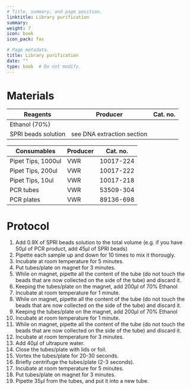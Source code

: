 ```yaml
---
# Title, summary, and page position.
linktitle: Library purification
summary: 
weight: 7
icon: book
icon_pack: fas

# Page metadata.
title: Library purification
date: ""
type: book  # Do not modify.
---
```


# Materials

| Reagents            | Producer                   | Cat. no. |
| ------------------- | -------------------------- | -------- |
| Ethanol (70%)       |                            |          |
| SPRI beads solution | see DNA extraction section |          |

| Consumables        | Producer | Cat. no.  |
| ------------------ | -------- | --------- |
| Pipet Tips, 1000ul | VWR      | 10017-224 |
| Pipet Tips, 200ul  | VWR      | 10017-222 |
| Pipet Tips, 10ul   | VWR      | 10017-218 |
| PCR tubes          | VWR      | 53509-304 |
| PCR plates         | VWR      | 89136-698 |

# Protocol

1. Add 0.9X of SPRI beads solution to the total volume (e.g. if you have 50µl of PCR product, add 45µl of SPRI beads)
2. Pipette each sample up and down for 10 times to mix it thorougly.
3. Incubate at room temperature for 5 minutes.
4. Put tubes/plate on magnet for 3 minutes.
5. While on magnet, pipette all the content of the tube (do not touch the beads that are now collected on the side of the tube) and discard it.
6. Keeping the tubes/plate on the magnet, add 200µl of 70% Ethanol
7. Incubate at room temperature for 1 minute.
8. While on magnet, pipette all the content of the tube (do not touch the beads that are now collected on the side of the tube) and discard it.
9. Keeping the tubes/plate on the magnet, add 200µl of 70% Ethanol
10. Incubate at room temperature for 1 minute.
11. While on magnet, pipette all the content of the tube (do not touch the beads that are now collected on the side of the tube) and discard it.
12. Incubate at room temperature for 3 minutes.
13. Add 40µl of ultrapure water.
14. Close the tubes/plate with lids or foil.
15. Vortex the tubes/plate for 20-30 seconds.
16. Briefly centrifuge the tubes/plate (2-3 seconds).
17. Incubate at room temperature for 5 minutes.
18. Put tubes/plate on magnet for 3 minutes.
19. Pipette 35µl from the tubes, and put it into a new tube.